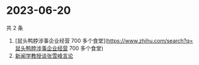 # 2023-06-20

共 2 条

<!-- BEGIN -->
<!-- 最后更新时间 Tue Jun 20 2023 16:09:47 GMT+0800 (China Standard Time) -->

1. [鼠头鸭脖涉事企业经营 700
   多个食堂](https://www.zhihu.com/search?q=鼠头鸭脖涉事企业经营 700 多个食堂)
1. [新闻学教授谈张雪峰言论](https://www.zhihu.com/search?q=新闻学教授谈张雪峰言论)

<!-- END -->

